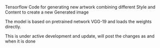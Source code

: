 Tensorflow Code for generating new artwork combining different Style and Content to create a new Generated image

The model is based on pretrained network VGG-19 and loads the weights directly.

This is under active development and update, will post the changes as and when it is done
